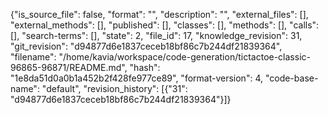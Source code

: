 {"is_source_file": false, "format": "", "description": "", "external_files": [], "external_methods": [], "published": [], "classes": [], "methods": [], "calls": [], "search-terms": [], "state": 2, "file_id": 17, "knowledge_revision": 31, "git_revision": "d94877d6e1837ceceb18bf86c7b244df21839364", "filename": "/home/kavia/workspace/code-generation/tictactoe-classic-96865-96871/README.md", "hash": "1e8da51d0a0b1a452b2f428fe977ce89", "format-version": 4, "code-base-name": "default", "revision_history": [{"31": "d94877d6e1837ceceb18bf86c7b244df21839364"}]}